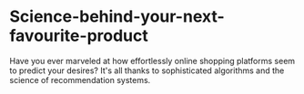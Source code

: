 # Science-behind-your-next-favourite-product
Have you ever marveled at how effortlessly online shopping platforms seem to predict your desires? It's all thanks to sophisticated algorithms and the science of recommendation systems. 
